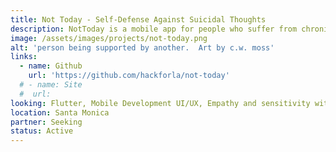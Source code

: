 ```yaml
---
title: Not Today - Self-Defense Against Suicidal Thoughts
description: NotToday is a mobile app for people who suffer from chronic suicidal ideation (thoughts). It allows people to time-shift their desire to live across suicidal/non-suicidal dissociated mental states.
image: /assets/images/projects/not-today.png
alt: 'person being supported by another.  Art by c.w. moss'
links: 
  - name: Github
    url: 'https://github.com/hackforla/not-today'
  # - name: Site
  #  url: 
looking: Flutter, Mobile Development UI/UX, Empathy and sensitivity with subject material and end users.
location: Santa Monica
partner: Seeking
status: Active
---
```

